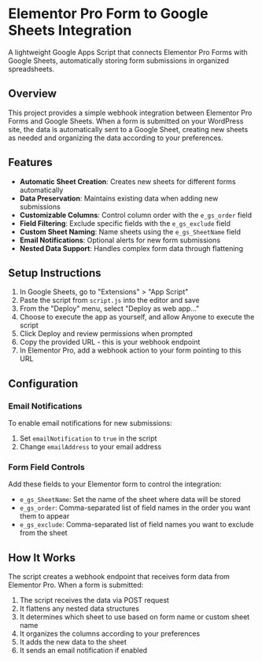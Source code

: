 # Elementor Pro Form to Google Sheets Integration

A lightweight Google Apps Script that connects Elementor Pro Forms with Google Sheets, automatically storing form submissions in organized spreadsheets.

## Overview

This project provides a simple webhook integration between Elementor Pro Forms and Google Sheets. When a form is submitted on your WordPress site, the data is automatically sent to a Google Sheet, creating new sheets as needed and organizing the data according to your preferences.

## Features

- **Automatic Sheet Creation**: Creates new sheets for different forms automatically
- **Data Preservation**: Maintains existing data when adding new submissions
- **Customizable Columns**: Control column order with the `e_gs_order` field
- **Field Filtering**: Exclude specific fields with the `e_gs_exclude` field
- **Custom Sheet Naming**: Name sheets using the `e_gs_SheetName` field
- **Email Notifications**: Optional alerts for new form submissions
- **Nested Data Support**: Handles complex form data through flattening

## Setup Instructions

1. In Google Sheets, go to "Extensions" > "App Script"
2. Paste the script from `script.js` into the editor and save
3. From the "Deploy" menu, select "Deploy as web app..."
4. Choose to execute the app as yourself, and allow Anyone to execute the script
5. Click Deploy and review permissions when prompted
6. Copy the provided URL - this is your webhook endpoint
7. In Elementor Pro, add a webhook action to your form pointing to this URL

## Configuration

### Email Notifications

To enable email notifications for new submissions:

1. Set `emailNotification` to `true` in the script
2. Change `emailAddress` to your email address

### Form Field Controls

Add these fields to your Elementor form to control the integration:

- `e_gs_SheetName`: Set the name of the sheet where data will be stored
- `e_gs_order`: Comma-separated list of field names in the order you want them to appear
- `e_gs_exclude`: Comma-separated list of field names you want to exclude from the sheet

## How It Works

The script creates a webhook endpoint that receives form data from Elementor Pro. When a form is submitted:

1. The script receives the data via POST request
2. It flattens any nested data structures
3. It determines which sheet to use based on form name or custom sheet name
4. It organizes the columns according to your preferences
5. It adds the new data to the sheet
6. It sends an email notification if enabled

